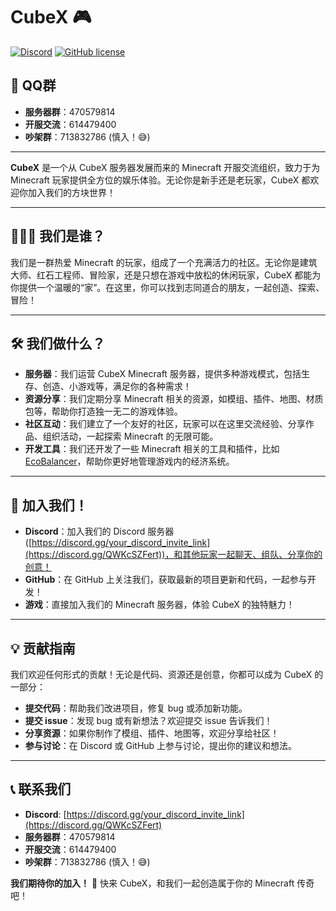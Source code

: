 # **CubeX** 🎮

[![Discord](https://img.shields.io/discord/xxxxxxxxxx.svg?label=&logo=discord&logoColor=ffffff&color=7389D8&labelColor=6A7EC2)](https://discord.gg/QWKcSZFert)
[![GitHub license](https://img.shields.io/github/license/Naereen/StrapDown.js.svg)](https://github.com/Naereen/StrapDown.js/blob/master/LICENSE)

## 📌 QQ群

- **服务器群**：470579814
- **开服交流**：614479400
- **吵架群**：713832786 (慎入！😅)

---

**CubeX** 是一个从 CubeX 服务器发展而来的 Minecraft 开服交流组织，致力于为 Minecraft 玩家提供全方位的娱乐体验。无论你是新手还是老玩家，CubeX 都欢迎你加入我们的方块世界！

---

## 🧑‍🤝‍🧑 我们是谁？

我们是一群热爱 Minecraft 的玩家，组成了一个充满活力的社区。无论你是建筑大师、红石工程师、冒险家，还是只想在游戏中放松的休闲玩家，CubeX 都能为你提供一个温暖的“家”。在这里，你可以找到志同道合的朋友，一起创造、探索、冒险！

---

## 🛠️ 我们做什么？

- **服务器**：我们运营 CubeX Minecraft 服务器，提供多种游戏模式，包括生存、创造、小游戏等，满足你的各种需求！
- **资源分享**：我们定期分享 Minecraft 相关的资源，如模组、插件、地图、材质包等，帮助你打造独一无二的游戏体验。
- **社区互动**：我们建立了一个友好的社区，玩家可以在这里交流经验、分享作品、组织活动，一起探索 Minecraft 的无限可能。
- **开发工具**：我们还开发了一些 Minecraft 相关的工具和插件，比如 [EcoBalancer](https://github.com/CubeX-MC/EcoBalancer)，帮助你更好地管理游戏内的经济系统。

---

## 🚀 加入我们！

- **Discord**：加入我们的 Discord 服务器 ([https://discord.gg/your_discord_invite_link](https://discord.gg/QWKcSZFert))，和其他玩家一起聊天、组队、分享你的创意！
- **GitHub**：在 GitHub 上关注我们，获取最新的项目更新和代码，一起参与开发！
- **游戏**：直接加入我们的 Minecraft 服务器，体验 CubeX 的独特魅力！

---

## 💡 贡献指南

我们欢迎任何形式的贡献！无论是代码、资源还是创意，你都可以成为 CubeX 的一部分：

- **提交代码**：帮助我们改进项目，修复 bug 或添加新功能。
- **提交 issue**：发现 bug 或有新想法？欢迎提交 issue 告诉我们！
- **分享资源**：如果你制作了模组、插件、地图等，欢迎分享给社区！
- **参与讨论**：在 Discord 或 GitHub 上参与讨论，提出你的建议和想法。

---

## 📞 联系我们

- **Discord**: [https://discord.gg/your_discord_invite_link](https://discord.gg/QWKcSZFert)
- **服务器群**：470579814
- **开服交流**：614479400
- **吵架群**：713832786 (慎入！😅)

**我们期待你的加入！** 🎉 快来 CubeX，和我们一起创造属于你的 Minecraft 传奇吧！
